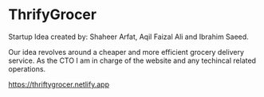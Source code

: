 # ThrifyGrocer

Startup Idea created by: Shaheer Arfat, Aqil Faizal Ali and Ibrahim Saeed.

Our idea revolves around a cheaper and more efficient grocery delivery service. As the CTO I am in charge of the website and any techincal related operations.

https://thriftygrocer.netlify.app
